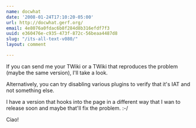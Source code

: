 ```yaml
---
name: docwhat
date: '2008-01-24T17:10:20-05:00'
url: http://docwhat.gerf.org/
email: 4e8076a0fdac6b8f284d8b316efdf7f3
uuid: e360476e-c935-473f-872c-56beaa4487d8
slug: "/its-all-text-v080/"
layout: comment

---
```


If you can send me your TWiki or a TWiki that reproduces the problem (maybe the same version), I'll take a look.

Alternatively, you can try disabling various plugins to verify that it's IAT and not something else.

I have a version that hooks into the page in a different way that I wan to release soon and maybe that'll fix the problem. :-/

Ciao!
